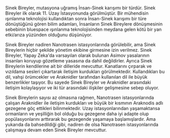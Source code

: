 Sinek Bireyler, mutasyona uğramış İnsan-Sinek karışımı bir türdür. Sinek Bireyler ilk olarak 11. Uzay İstasyonunda görülmüştür. Bir mühendisin ışınlanma teknolojisi kullandıktan sonra İnsan-Sinek karışımı bir türe dönüştüğünü gören bilim adamları, İnsanların Sinek Bireylere dönüşmesinin sebebinin bluespace ışınlanma teknolojisinden meydana gelen kötü bir yan etki/arıza yüzünden olduğunu düşünüyor.

Sinek Bireyler nadiren Nanotrasen istasyonlarında görülebilir, ama Sinek Bireylerin hiçbir şekilde yönetim ekibine girmesine izin verilmez. Sinek Bireyler, Yapay Zeka'da varsayılan olarak bulunan Asimov yasalarının insanları koruyup gözetleme yasasına da dahil değildirler. Ayrıca Sinek Bireylerin kendilerine ait bir dilleride mevcuttur. Kanatlarını çırparak ve vızıldama sesleri çıkartarak iletişim kurdukları görülmektedir. Kullandıkları bu dil, vahşi örümcekler ve Araknidler tarafından kullanılan dil ile büyük benzerlikler taşıyor. Bu sayede Sinek Bireyler ve Araknidler arasındaki iletişim kolaylaşıyor ve iki tür arasındaki ilişkiler gelişmesine sebep oluyor.

Sinek Bireylerin sayısı az olmasına rağmen, Nanotrasen istasyonlarında çalışan Araknidler ile iletişim kurdukları ve büyük bir kısmının Araknodis adlı gezegene göç ettikleri bilinmektedir. Uzay istasyonlarından yaşamaktansa ormanların ve yeşilliğin bol olduğu bu gezegene daha iyi adapte olup popülasyonlarını arttırarak bu gezegende yaşamaya başlamışlardır. Ama yukarıda da bahsedildiği gibi, nadiren de olsa Nanotrasen istasyonlarında çalışmaya devam eden Sinek Bireyler mevcuttur.
